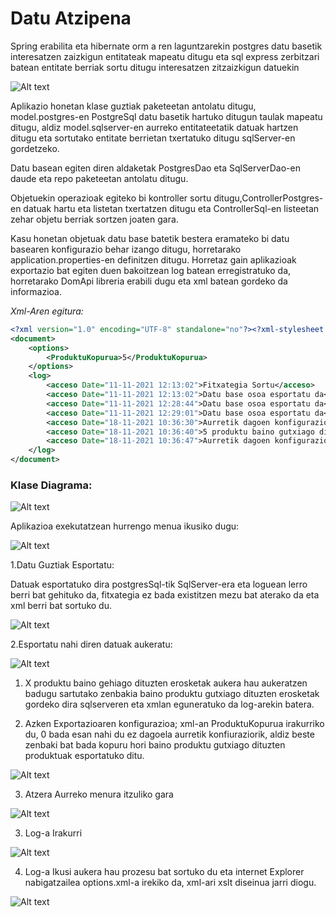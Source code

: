 # Datu Atzipena
Spring erabilita eta hibernate orm a ren laguntzarekin postgres datu basetik interesatzen zaizkigun entitateak mapeatu ditugu eta sql express zerbitzari batean entitate berriak sortu ditugu interesatzen zitzaizkigun datuekin

![Alt text](https://cdn.discordapp.com/attachments/805837040566534207/910799473628811264/unknown.png "Proiektu Egitura")

Aplikazio honetan klase guztiak paketeetan antolatu ditugu, model.postgres-en PostgreSql datu basetik hartuko ditugun taulak mapeatu ditugu, aldiz model.sqlserver-en aurreko entitateetatik datuak hartzen ditugu eta sortutako entitate berrietan txertatuko ditugu sqlServer-en gordetzeko.

Datu basean egiten diren aldaketak PostgresDao eta SqlServerDao-en daude eta repo paketeetan antolatu ditugu.

Objetuekin operazioak egiteko bi kontroller sortu ditugu,ControllerPostgres-en datuak hartu eta listetan txertatzen ditugu eta ControllerSql-en listeetan zehar objetu berriak sortzen joaten gara.

Kasu honetan objetuak datu base batetik bestera eramateko bi datu basearen konfigurazio behar izango ditugu, horretarako application.properties-en definitzen ditugu.
Horretaz gain aplikazioak exportazio bat egiten duen bakoitzean log batean erregistratuko da, horretarako DomApi libreria erabili dugu eta xml batean gordeko da informazioa.

*Xml-Aren egitura:*

```xml
<?xml version="1.0" encoding="UTF-8" standalone="no"?><?xml-stylesheet type="text/xsl" href="options.xslt"?>
<document>
	<options>
		<ProduktuKopurua>5</ProduktuKopurua>
	</options>
	<log>
		<acceso Date="11-11-2021 12:13:02">Fitxategia Sortu</acceso>
		<acceso Date="11-11-2021 12:13:02">Datu base osoa esportatu da</acceso>
		<acceso Date="11-11-2021 12:28:44">Datu base osoa esportatu da</acceso>
		<acceso Date="11-11-2021 12:29:01">Datu base osoa esportatu da</acceso>
		<acceso Date="18-11-2021 10:36:30">Aurretik dagoen konfigurazioa esportatu da, 0 produktu baino gutxiago dituzten erosketak esportatu dira</acceso>
		<acceso Date="18-11-2021 10:36:40">5 produktu baino gutxiago dituzten erosketak esportatu dira</acceso>
		<acceso Date="18-11-2021 10:36:47">Aurretik dagoen konfigurazioa esportatu da, 5 produktu baino gutxiago dituzten erosketak esportatu dira</acceso>
	</log>
</document>
```

### Klase Diagrama:

![Alt text](https://cdn.discordapp.com/attachments/805837040566534207/910830806308646922/Diagrama.png "Klase Diagrama")

Aplikazioa exekutatzean hurrengo menua ikusiko dugu:

![Alt text](https://cdn.discordapp.com/attachments/805837040566534207/910798345486860288/unknown.png "Menu")

1.Datu Guztiak Esportatu:

Datuak esportatuko dira postgresSql-tik SqlServer-era eta loguean lerro berri bat gehituko da, fitxategia ez bada existitzen mezu bat aterako da eta xml berri bat sortuko du.

![Alt text](https://cdn.discordapp.com/attachments/805837040566534207/910817831438938132/unknown.png "Menu")

2.Esportatu nahi diren datuak aukeratu:

![Alt text](https://cdn.discordapp.com/attachments/805837040566534207/910825339968704523/unknown.png "Menu")

1. X produktu baino gehiago dituzten erosketak
aukera hau aukeratzen badugu sartutako zenbakia baino produktu gutxiago dituzten erosketak gordeko dira sqlserveren eta xmlan <ProduktuKopurua> eguneratuko da log-arekin batera.

2. Azken Exportazioaren konfigurazioa;
    xml-an ProduktuKopurua irakurriko du, 0 bada esan nahi du ez dagoela aurretik konfiuraziorik, aldiz beste zenbaki bat bada kopuru hori baino produktu gutxiago dituzten produktuak esportatuko ditu.

![Alt text](https://cdn.discordapp.com/attachments/805837040566534207/910825977377095730/unknown.png "Menu")

3. Atzera
    Aurreko menura itzuliko gara
	
![Alt text](https://cdn.discordapp.com/attachments/805837040566534207/910798345486860288/unknown.png "Menu")

3. Log-a Irakurri

![Alt text](https://cdn.discordapp.com/attachments/805837040566534207/910827089953959956/unknown.png "Menu")

4. Log-a Ikusi
    aukera hau prozesu bat sortuko du eta internet Explorer nabigatzailea options.xml-a irekiko da, xml-ari xslt diseinua jarri diogu.
	
![Alt text](https://cdn.discordapp.com/attachments/805837040566534207/910827252613267516/unknown.png "Menu")
